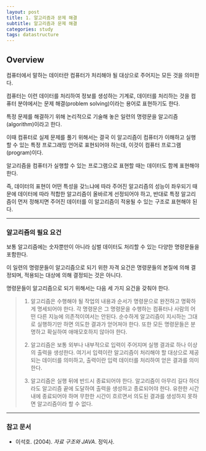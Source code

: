 ```yaml
---
layout: post
title: 1. 알고리즘과 문제 해결
subtitle: 알고리즘과 문제 해결
categories: study
tags: datastructure
---
```


## Overview

컴퓨터에서 말하는 데이터란 컴퓨터가 처리해야 될 대상으로 주어지는 모든 것을 의미한다.

컴퓨터는 이런 데이터를 처리하여 정보를 생성하는 기계로, 데이터를 처리하는 것을 컴퓨터 분야에서는 문제 해결(problem solving)이라는 용어로 표현하기도 한다.

특정 문제를 해결하기 위해 논리적으로 기술해 놓은 일련의 명령문을 알고리즘(algorithm)이라고 한다.

이때 컴퓨터로 실제 문제를 풀기 위해서는 결국 이 알고리즘이 컴퓨터가 이해하고 실행할 수 있는 특정 프로그래밍 언어로 표현되어야 하는데, 이것이 컴퓨터 프로그램(program)이다.

알고리즘을 컴퓨터가 실행할 수 있는 프로그램으로 표현할 때는 데이터도 함께 표현해야 한다.

즉, 데이터의 표현이 어떤 특성을 갖느냐에 따라 주어진 알고리즘의 성능이 좌우되기 때문에 데이터에 따라 적합한 알고리즘이 올바르게 선정되어야 하고, 반대로 특정 알고리즘이 먼저 정해지면 주어진 데이터를 이 알고리즘이 적용될 수 있는 구조로 표현해야 된다.

***

### 알고리즘의 필요 요건

보통 알고리즘에는 숫자뿐만이 아니라 심벌 데이터도 처리할 수 있는 다양한 명령문들을 포함한다.

이 일련의 명령문들이 알고리즘으로 되기 위한 자격 요건은 명령문들의 본질에 의해 결정되며, 적용되는 대상에 의해 결정되는 것은 아니다.

명령문들이 알고리즘으로 되기 위해서는 다음 세 가지 요건을 갖춰야 한다.

> 1. 알고리즘은 수행해야 될 작업의 내용과 순서가 명령문으로 완전하고 명확하게 명세되어야 한다.
> 각 명령문은 그 명령문을 수행하는 컴퓨터나 사람의 어떤 다른 지능에 의존적이여서는 안된다.
> 순수하게 알고리즘이 지시하는 그대로 실행하기만 하면 의도한 결과가 얻어져야 한다.
> 또한 모든 명령문들은 분명하고 확실하여 애매모호하지 않아야 한다.
> 
> 2. 알고리즘은 보통 외부나 내부적으로 입력이 주어지며 실행 결과로 하나 이상의 출력을 생성한다. 
> 여기서 입력이란 알고리즘이 처리해야 할 대상으로 제공되는 데이터를 의미하고, 출력이란 입력 데이터를 처리하여 얻은 결과를 의미한다.
> 
> 3. 알고리즘은 실행 뒤에 반드시 종료되어야 한다.
> 알고리즘이 아무리 길다 하더라도 알고리즘 끝에 도달하여 출력을 생성하고 종료되어야 한다.
> 유한한 시간 내에 종료되어야 하며 무한한 시간이 흐르면서 의도된 결과를 생성하지 못하면 알고리즘이라 할 수 없다.

***

### 참고 문서
- 이석호. (2004). *자료 구조와 JAVA*. 정익사.
